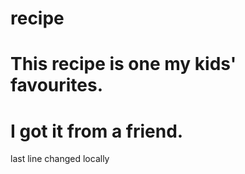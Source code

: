 # recipe
# This recipe is one my kids' favourites.
# I got it from a friend.
last line changed locally
